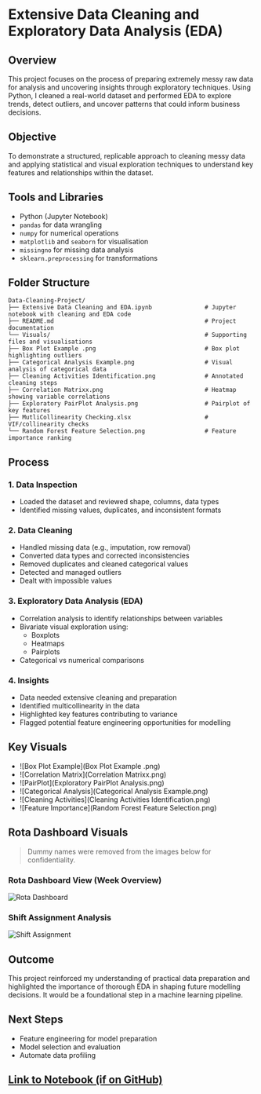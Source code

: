 # Extensive Data Cleaning and Exploratory Data Analysis (EDA)

## Overview
This project focuses on the process of preparing extremely messy raw data for analysis and uncovering insights through exploratory techniques. Using Python, I cleaned a real-world dataset and performed EDA to explore trends, detect outliers, and uncover patterns that could inform business decisions.

## Objective
To demonstrate a structured, replicable approach to cleaning messy data and applying statistical and visual exploration techniques to understand key features and relationships within the dataset.

## Tools and Libraries
- Python (Jupyter Notebook)
- `pandas` for data wrangling
- `numpy` for numerical operations
- `matplotlib` and `seaborn` for visualisation
- `missingno` for missing data analysis
- `sklearn.preprocessing` for transformations

## Folder Structure

```
Data-Cleaning-Project/
├── Extensive Data Cleaning and EDA.ipynb               # Jupyter notebook with cleaning and EDA code
├── README.md                                           # Project documentation
└── Visuals/                                            # Supporting files and visualisations
├── Box Plot Example .png                               # Box plot highlighting outliers
├── Categorical Analysis Example.png                    # Visual analysis of categorical data
├── Cleaning Activities Identification.png              # Annotated cleaning steps
├── Correlation Matrixx.png                             # Heatmap showing variable correlations
├── Exploratory PairPlot Analysis.png                   # Pairplot of key features
├── MutliCollinearity Checking.xlsx                     # VIF/collinearity checks
└── Random Forest Feature Selection.png                 # Feature importance ranking
```

## Process

### 1. Data Inspection
- Loaded the dataset and reviewed shape, columns, data types
- Identified missing values, duplicates, and inconsistent formats

### 2. Data Cleaning
- Handled missing data (e.g., imputation, row removal)
- Converted data types and corrected inconsistencies
- Removed duplicates and cleaned categorical values
- Detected and managed outliers
- Dealt with impossible values

### 3. Exploratory Data Analysis (EDA)
- Correlation analysis to identify relationships between variables
- Bivariate visual exploration using:
  - Boxplots
  - Heatmaps
  - Pairplots
- Categorical vs numerical comparisons

### 4. Insights
- Data needed extensive cleaning and preparation
- Identified multicollinearity in the data
- Highlighted key features contributing to variance
- Flagged potential feature engineering opportunities for modelling

## Key Visuals

- ![Box Plot Example](Box Plot Example .png)
- ![Correlation Matrix](Correlation Matrixx.png)
- ![PairPlot](Exploratory PairPlot Analysis.png)
- ![Categorical Analysis](Categorical Analysis Example.png)
- ![Cleaning Activities](Cleaning Activities Identification.png)
- ![Feature Importance](Random Forest Feature Selection.png)

## Rota Dashboard Visuals

> Dummy names were removed from the images below for confidentiality.

### Rota Dashboard View (Week Overview)
![Rota Dashboard](07550e09-a688-48ee-be3f-196376be75b6.png)

### Shift Assignment Analysis
![Shift Assignment](0ae336cc-7273-4cae-8837-8c307b23ac44.png)

## Outcome
This project reinforced my understanding of practical data preparation and highlighted the importance of thorough EDA in shaping future modelling decisions. It would be a foundational step in a machine learning pipeline.

## Next Steps
- Feature engineering for model preparation
- Model selection and evaluation
- Automate data profiling

## [Link to Notebook (if on GitHub)](https://github.com/your-repo/Extensive-Data-Cleaning-EDA)
